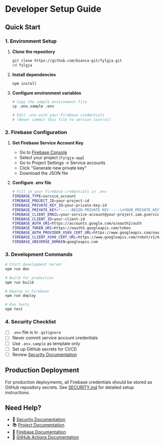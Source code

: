 # Developer Setup Guide

## Quick Start

### 1. Environment Setup

1. **Clone the repository**
   ```bash
   git clone https://github.com/bianca-git/fylgja.git
   cd fylgja
   ```

2. **Install dependencies**
   ```bash
   npm install
   ```

3. **Configure environment variables**
   ```bash
   # Copy the sample environment file
   cp .env.sample .env
   
   # Edit .env with your Firebase credentials
   # (Never commit this file to version control)
   ```

### 2. Firebase Configuration

1. **Get Firebase Service Account Key**
   - Go to [Firebase Console](https://console.firebase.google.com/)
   - Select your project (`fylgja-app`)
   - Go to Project Settings → Service accounts
   - Click "Generate new private key"
   - Download the JSON file

2. **Configure .env file**
   ```bash
   # Fill in your Firebase credentials in .env
   FIREBASE_TYPE=service_account
   FIREBASE_PROJECT_ID=your-project-id
   FIREBASE_PRIVATE_KEY_ID=your-private-key-id
   FIREBASE_PRIVATE_KEY="-----BEGIN PRIVATE KEY-----\nYOUR_PRIVATE_KEY_HERE\n-----END PRIVATE KEY-----\n"
   FIREBASE_CLIENT_EMAIL=your-service-account@your-project.iam.gserviceaccount.com
   FIREBASE_CLIENT_ID=your-client-id
   FIREBASE_AUTH_URI=https://accounts.google.com/o/oauth2/auth
   FIREBASE_TOKEN_URI=https://oauth2.googleapis.com/token
   FIREBASE_AUTH_PROVIDER_X509_CERT_URL=https://www.googleapis.com/oauth2/v1/certs
   FIREBASE_CLIENT_X509_CERT_URL=https://www.googleapis.com/robot/v1/metadata/x509/your-service-account%40your-project.iam.gserviceaccount.com
   FIREBASE_UNIVERSE_DOMAIN=googleapis.com
   ```

### 3. Development Commands

```bash
# Start development server
npm run dev

# Build for production
npm run build

# Deploy to Firebase
npm run deploy

# Run tests
npm test
```

### 4. Security Checklist

- [ ] `.env` file is in `.gitignore`
- [ ] Never commit service account credentials
- [ ] Use `.env.sample` as template only
- [ ] Set up GitHub secrets for CI/CD
- [ ] Review [Security Documentation](SECURITY.md)

## Production Deployment

For production deployments, all Firebase credentials should be stored as GitHub repository secrets. See [SECURITY.md](SECURITY.md) for detailed setup instructions.

## Need Help?

- 📖 [Security Documentation](SECURITY.md)
- 📚 [Project Documentation](docs/)
- 🔧 [Firebase Documentation](https://firebase.google.com/docs)
- 🚀 [GitHub Actions Documentation](https://docs.github.com/en/actions)
